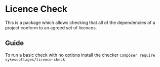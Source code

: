 # Licence Check

This is a package which allows checking that all of the dependencies of a project conform to an agreed set of licences.

## Guide
To run a basic check with no options install the checker
`composer require sykescottages/licence-check`
